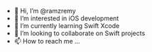 - 👋 Hi, I’m @ramzremy
- 👀 I’m interested in iOS development
- 🌱 I’m currently learning Swift Xcode
- 💞️ I’m looking to collaborate on Swift projects
- 📫 How to reach me ...

<!---
ramzremy/ramzremy is a ✨ special ✨ repository because its `README.md` (this file) appears on your GitHub profile.
You can click the Preview link to take a look at your changes.
--->
